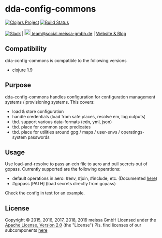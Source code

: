 # dda-config-commons
[![Clojars Project](https://img.shields.io/clojars/v/dda/dda-config-commons.svg)](https://clojars.org/dda/dda-config-commons)
[![Build Status](https://travis-ci.org/DomainDrivenArchitecture/dda-config-commons.svg?branch=master)](https://travis-ci.org/DomainDrivenArchitecture/dda-config-commons)

[![Slack](https://img.shields.io/badge/chat-clojurians-green.svg?style=flat)](https://clojurians.slack.com/messages/#dda-pallet/) | [<img src="https://meissa-gmbh.de/img/community/Mastodon_Logotype.svg" width=20 alt="team@social.meissa-gmbh.de"> team@social.meissa-gmbh.de](https://social.meissa-gmbh.de/@team) | [Website & Blog](https://domaindrivenarchitecture.org)

## Compatibility

dda-config-commons is compatible to the following versions
 * clojure 1.9

## Purpose

dda-config-commons handles configuration for configuration management systems / provisioning systems. This covers:
* load & store configuration
* handle credentials (load from safe places, resolve em, log outputs)
* tbd. support various data-formats (edn, yml, json)
* tbd. place for common spec predicates
* tbd. place for utilities around gpg / maps / user-envs / operatings-system passwords

## Usage

Use load-and-resolve to pass an edn file to aero and pull secrets out of gopass.
Currently supported are the following operations:
* default operations in aero: #env, #join, #include, etc. (Documented [here](https://github.com/juxt/aero))
* #gopass [PATH] (load secrets directly from gopass)

Check the config in test for an example.

## License

Copyright © 2015, 2016, 2017, 2018, 2019 meissa GmbH
Licensed under the [Apache License, Version 2.0](LICENSE) (the "License")
Pls. find licenses of our subcomponents [here](doc/SUBCOMPONENT_LICENSE)

